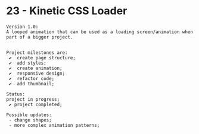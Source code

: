 # 23 - Kinetic CSS Loader

    Version 1.0:
    A looped animation that can be used as a loading screen/animation when  part of a bigger project.


    Project milestones are:
     ✔  create page structure;
     ✔  add styles;
     ✔  create animation;
     ✔  responsive design;
     ✔  refactor code;
     ✔  add thumbnail;

    Status:
    project in progress;
     ✔ project completed;

    Possible updates:
     - change shapes;
     - more complex animation patterns;
